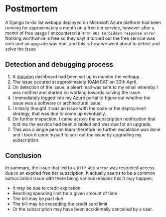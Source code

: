# Postmortem
A Django to-do list webapp deployed on Microsoft Azure platform had been running for approximately a month on a free tier service, however after a month of free usage I encountered a `HTTP 403 Forbidden response error`. Nothing worthwhile is free so they say! It turned out the free service was over and an upgrade was due, and this is how we went about to detect and solve the issue

## Detection and debugging process
1. A [datadog](https://www.datadoghq.com/) dashboard had been set up to monitor the webapp, 
2. The issue occured at approximately 10AM EAT on 30th April. 
3. On detection of the issue, a aleert mail was sent to my email whereby I was notified and started on working towards solving the issue.
4. I immediately logged into my Azure portal to figure out whether the issue was a software or architectural issue.
5. I initially thought it was an issue with the code or the deployment strategy, that was due to come up eventually.
6. On further inspection, I came across the subscription notification that told me the service had been disabled and was due for an upgrade.
7. This was a single person team therefore no further escalation was done and I took it upon myself to sort out the issue by upgrading my subscription.

## Conclusion
In summary, the issue that led to a `HTTP 403 error` was restricted access due to an expired free tier subsciption. 
It actually seems to be a common authorization issue with there being various reasons this it may happen; 
- It may be due to credit expiration
- Reaching spending limit for a given amount of time
- The bill may be past due
- The bill may be exceeding the credit card limit
- Or the subscription may have been accidentally cancelled by a user.